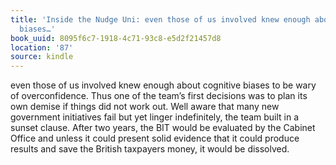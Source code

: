 ```yaml
---
title: 'Inside the Nudge Uni: even those of us involved knew enough about cognitive
  biases…'
book_uuid: 8095f6c7-1918-4c71-93c8-e5d2f21457d8
location: '87'
source: kindle
---
```


even those of us involved knew enough about cognitive biases to be wary of overconfidence. Thus one of the team’s first decisions was to plan its own demise if things did not work out. Well aware that many new government initiatives fail but yet linger indefinitely, the team built in a sunset clause. After two years, the BIT would be evaluated by the Cabinet Office and unless it could present solid evidence that it could produce results and save the British taxpayers money, it would be dissolved.